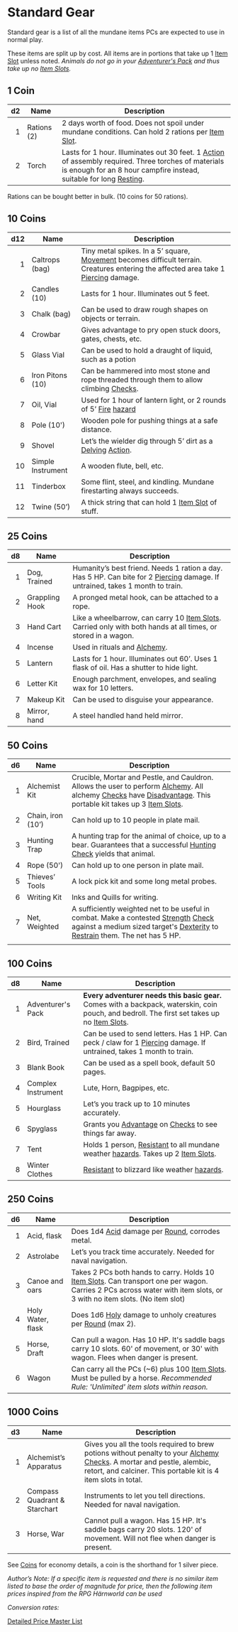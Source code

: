 # Standard Gear
Standard gear is a list of all the mundane items PCs are expected to use in normal play.

These items are split up by cost. All items are in portions that take up 1 [Item Slot](../../Player%20Characters/Derived%20Statistics/Item%20Slots.md) unless noted.
	*Animals do not go in your [Adventurer's Pack](Adventurer's%20Pack.md) and thus take up no [Item Slots](../../Player%20Characters/Derived%20Statistics/Item%20Slots.md).*
## 1 Coin

|  d2 | Name        | Description                                                                                                                                                                                                                                          |
| --: | ----------- | ---------------------------------------------------------------------------------------------------------------------------------------------------------------------------------------------------------------------------------------------------- |
|   1 | Rations (2) | 2 days worth of food. Does not spoil under mundane conditions. Can hold 2 rations per [Item Slot](../../Player%20Characters/Derived%20Statistics/Item%20Slots.md).                                                                                   |
|   2 | Torch       | Lasts for 1 hour. Illuminates out 30 feet. 1 [Action](../../Game%20Procedures/Action.md) of assembly required. Three torches of materials is enough for an 8 hour campfire instead, suitable for long [Resting](../../Game%20Procedures/Resting.md). |
Rations can be bought better in bulk. (10 coins for 50 rations).
## 10 Coins

| d12 | Name              | Description                                                                                                                                                                                              |
| --: | ----------------- | -------------------------------------------------------------------------------------------------------------------------------------------------------------------------------------------------------- |
|   1 | Caltrops (bag)    | Tiny metal spikes. In a 5’ square, [Movement](../../Game%20Procedures/Movement.md) becomes difficult terrain. Creatures entering the affected area take 1 [Piercing](../../Damage%20Types/Piercing.md) damage. |
|   2 | Candles (10)      | Lasts for 1 hour. Illuminates out 5 feet.                                                                                                                                                                |
|   3 | Chalk (bag)       | Can be used to draw rough shapes on objects or terrain.                                                                                                                                                  |
|   4 | Crowbar           | Gives advantage to pry open stuck doors, gates, chests, etc.                                                                                                                                             |
|   5 | Glass Vial        | Can be used to hold a draught of liquid, such as a potion                                                                                                                                                |
|   6 | Iron Pitons (10)  | Can be hammered into most stone and rope threaded through them to allow climbing [Checks](../../Game%20Procedures/Check.md).                                                                                |
|   7 | Oil, Vial         | Used for 1 hour of lantern light, or 2 rounds of 5’ [Fire](../../Damage%20Types/Fire.md) [hazard](../../Hazards/Elemental.md)                                                                                |
|   8 | Pole (10')        | Wooden pole for pushing things at a safe distance.                                                                                                                                                       |
|   9 | Shovel            | Let’s the wielder dig through 5’ dirt as a [Delving](../../Game%20Procedures/Delving.md) [Action](../../Game%20Procedures/Action.md).                                                                          |
|  10 | Simple Instrument | A wooden flute, bell, etc.                                                                                                                                                                               |
|  11 | Tinderbox         | Some flint, steel, and kindling. Mundane firestarting always succeeds.                                                                                                                                   |
|  12 | Twine (50’)       | A thick string that can hold 1 [Item Slot](../../Player%20Characters/Derived%20Statistics/Item%20Slots.md) of stuff.                                                                                            |
## 25 Coins

|  d8 | Name           | Description                                                                                                                                                                     |
| --: | -------------- | ------------------------------------------------------------------------------------------------------------------------------------------------------------------------------- |
|   1 | Dog, Trained   | Humanity’s best friend. Needs 1 ration a day. Has 5 HP. Can bite for 2 [Piercing](../../Damage%20Types/Piercing.md) damage. If untrained, takes 1 month to train.               |
|   2 | Grappling Hook | A pronged metal hook, can be attached to a rope.                                                                                                                                |
|   3 | Hand Cart      | Like a wheelbarrow, can carry 10 [Item Slots](../../Player%20Characters/Derived%20Statistics/Item%20Slots.md). Carried only with both hands at all times, or stored in a wagon. |
|   4 | Incense        | Used in rituals and [Alchemy](../../Magic/Alchemy/Alchemy.md).                                                                                                                  |
|   5 | Lantern        | Lasts for 1 hour. Illuminates out 60’. Uses 1 flask of oil. Has a shutter to hide light.                                                                                        |
|   6 | Letter Kit     | Enough parchment, envelopes, and sealing wax for 10 letters.                                                                                                                    |
|   7 | Makeup Kit     | Can be used to disguise your appearance.                                                                                                                                        |
|   8 | Mirror, hand   | A steel handled hand held mirror.                                                                                                                                               |
## 50 Coins

|  d6 | Name              | Description                                                                                                                                                                                                                                                                                                                                                        |
| --: | ----------------- | ------------------------------------------------------------------------------------------------------------------------------------------------------------------------------------------------------------------------------------------------------------------------------------------------------------------------------------------------------------------ |
|   1 | Alchemist Kit     | Crucible, Mortar and Pestle, and Cauldron. Allows the user to perform [Alchemy](../../Magic/Alchemy/Alchemy.md). All alchemy [Checks](../../Game%20Procedures/Check.md) have [Disadvantage](../../Game%20Procedures/Dice%20Rolls/Disadvantage.md). This portable kit takes up 3 [Item Slots](../../Player%20Characters/Derived%20Statistics/Item%20Slots.md).      |
|   2 | Chain, iron (10’) | Can hold up to 10 people in plate mail.                                                                                                                                                                                                                                                                                                                            |
|   3 | Hunting Trap      | A hunting trap for the animal of choice, up to a bear. Guarantees that a successful [Hunting](../../Game%20Procedures/Watches.md) [Check](../../Game%20Procedures/Check.md) yields that animal.                                                                                                                                                                    |
|   4 | Rope (50')        | Can hold up to one person in plate mail.                                                                                                                                                                                                                                                                                                                           |
|   5 | Thieves’ Tools    | A lock pick kit and some long metal probes.                                                                                                                                                                                                                                                                                                                        |
|   6 | Writing Kit       | Inks and Quills for writing.                                                                                                                                                                                                                                                                                                                                       |
|   7 | Net, Weighted     | A sufficiently weighted net to be useful in combat. Make a contested [Strength](../../Player%20Characters/Chosen%20Statistics/Strength.md) [Check](../../Game%20Procedures/Check.md) against a medium sized target's [Dexterity](../../Player%20Characters/Chosen%20Statistics/Dexterity.md) to [Restrain](../../Conditions/Restrained.md) them. The net has 5 HP. |
|     |                   |                                                                                                                                                                                                                                                                                                                                                                    |
## 100 Coins
|  d8 | Name               | Description                                                                                                                                                                                                       |
| --: | ------------------ | ----------------------------------------------------------------------------------------------------------------------------------------------------------------------------------------------------------------- |
|   1 | Adventurer's Pack  | **Every adventurer needs this basic gear.** Comes with a backpack, waterskin, coin pouch, and bedroll. The first set takes up no [Item Slots](../../Player%20Characters/Derived%20Statistics/Item%20Slots.md).    |
|   2 | Bird, Trained      | Can be used to send letters. Has 1 HP. Can peck / claw for 1 [Piercing](../../Damage%20Types/Piercing.md) damage. If untrained, takes 1 month to train.                                                           |
|   3 | Blank Book         | Can be used as a spell book, default 50 pages.                                                                                                                                                                    |
|   4 | Complex Instrument | Lute, Horn, Bagpipes, etc.                                                                                                                                                                                        |
|   5 | Hourglass          | Let’s you track up to 10 minutes accurately.                                                                                                                                                                      |
|   6 | Spyglass           | Grants you [Advantage](../../Game%20Procedures/Dice%20Rolls/Advantage.md) on [Checks](../../Game%20Procedures/Check.md) to see things far away.                                                                   |
|   7 | Tent               | Holds 1 person, [Resistant](../../Conditions/Resistant.md) to all mundane weather [hazards](../../Hazards/Elemental.md). Takes up 2 [Item Slots](../../Player%20Characters/Derived%20Statistics/Item%20Slots.md). |
|   8 | Winter Clothes     | [Resistant](../../Conditions/Resistant.md) to blizzard like weather [hazards](../../Hazards/Elemental.md).                                                                                                        |

## 250 Coins

|  d6 | Name              | Description                                                                                                                                                                                                                              |
| --: | ----------------- | ---------------------------------------------------------------------------------------------------------------------------------------------------------------------------------------------------------------------------------------- |
|   1 | Acid, flask       | Does 1d4 [Acid](../../Damage%20Types/Acid.md) damage per [Round](../../Game%20Procedures/Round.md), corrodes metal.                                                                                                                      |
|   2 | Astrolabe         | Let’s you track time accurately. Needed for naval navigation.                                                                                                                                                                            |
|   3 | Canoe and oars    | Takes 2 PCs both hands to carry. Holds 10 [Item Slots](../../Player%20Characters/Derived%20Statistics/Item%20Slots.md). Can transport one per wagon. Carries 2 PCs across water with item slots, or 3 with no item slots. (No item slot) |
|   4 | Holy Water, flask | Does 1d6 [Holy](../../Damage%20Types/Holy.md) damage to unholy creatures per [Round](../../Game%20Procedures/Round.md) (max 2).                                                                                                          |
|   5 | Horse, Draft      | Can pull a wagon. Has 10 HP. It's saddle bags carry 10 slots. 60' of movement, or 30' with wagon. Flees when danger is present.                                                                                                          |
|   6 | Wagon             | Can carry all the PCs (~6) plus 100 [Item Slots](../../Player%20Characters/Derived%20Statistics/Item%20Slots.md). Must be pulled by a horse. *Recommended Rule: 'Unlimited' item slots within reason.*                                   |
## 1000 Coins

|  d3 | Name                         | Description                                                                                                                                                                                                                                                    |
| --: | ---------------------------- | -------------------------------------------------------------------------------------------------------------------------------------------------------------------------------------------------------------------------------------------------------------- |
|   1 | Alchemist’s Apparatus        | Gives you all the tools required to brew potions without penalty to your [Alchemy](../../Magic/Alchemy/Alchemy.md) [Checks](../../Game%20Procedures/Check.md). A mortar and pestle, alembic, retort, and calciner. This portable kit is 4 item slots in total. |
|   2 | Compass Quadrant & Starchart | Instruments to let you tell directions. Needed for naval navigation.                                                                                                                                                                                           |
|   3 | Horse, War                   | Cannot pull a wagon. Has 15 HP. It's saddle bags carry 20 slots. 120' of movement. Will not flee when danger is present.                                                                                                                                       |

See [Coins](../../Economy/Coins.md) for economy details, a coin is the shorthand for 1 silver piece.

*Author’s Note:*
*If a specific item is requested and there is no similar item listed to base the order of magnitude for price, then the following item prices inspired from the RPG Härnworld can be used*

*Conversion rates:*

[Detailed Price Master List](../../Economy/Detailed%20Prices/Detailed%20Price%20Master%20List.md)